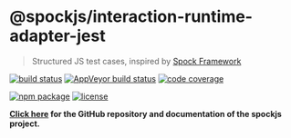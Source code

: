 # @spockjs/interaction-runtime-adapter-jest

> Structured JS test cases, inspired by
> [Spock Framework](http://spockframework.org)

[![build status](https://img.shields.io/travis/spockjs/spockjs/master.svg?style=flat-square)](https://travis-ci.org/spockjs/spockjs)
[![AppVeyor build status](https://img.shields.io/appveyor/ci/jeysal/spockjs/master.svg?style=flat-square&label=windows+build)](https://ci.appveyor.com/project/jeysal/spockjs)
[![code coverage](https://img.shields.io/codecov/c/github/spockjs/spockjs/master.svg?style=flat-square)](https://codecov.io/gh/spockjs/spockjs)

[![npm package](https://img.shields.io/npm/v/@spockjs/interaction-runtime-adapter-jest.svg?style=flat-square)](https://www.npmjs.com/package/@spockjs/interaction-runtime-adapter-jest)
[![license](https://img.shields.io/github/license/spockjs/spockjs.svg?style=flat-square)](https://github.com/spockjs/spockjs/blob/master/LICENSE)

**[Click here](https://github.com/spockjs/spockjs)
for the GitHub repository and documentation of the spockjs project.**
